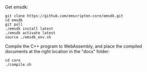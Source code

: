 Get emsdk:
```
git clone https://github.com/emscripten-core/emsdk.git
cd emsdk
git pull
./emsdk install latest
./emsdk activate latest
source ./emsdk_env.sh
```

Compile the C++ program to WebAssembly, and place the compiled documents at the right location in the "docs" folder:
```
cd core
./compile.sh
```